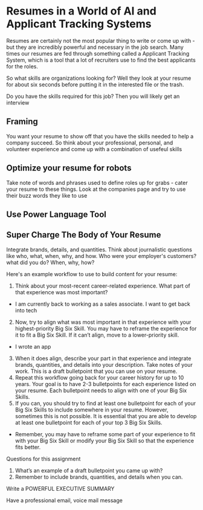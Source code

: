 # Resumes in a World of AI and Applicant Tracking Systems

Resumes are certainly not the most popular thing to write or come up with - but they are incredibly powerful and necessary in the job search.
Many times our resumes are fed through something called a Applicant Tracking System, which is a tool that a lot of recruiters use to find the best applicants for the roles.

So what skills are organizations looking for?
Well they look at your resume for about six seconds before putting it in the interested file or the trash.

Do you have the skills required for this job? Then you will likely get an interview

## Framing
You want your resume to show off that you have the skills needed to help a company succeed. So think about your professional, personal, and volunteer experience and come up with a combination of usefeul skills

## Optimize your resume for robots
Take note of words and phrases used to define roles up for grabs - cater your resume to these things.
Look at the companies page and try to use their buzz words they like to use

## Use Power Language Tool

## Super Charge The Body of Your Resume
Integrate brands, details, and quantities. Think about journalistic questions like who, what, when, why, and how. Who were your employer's customers? what did you do? When, why, how?

Here's an example workflow to use to build content for your resume:

1. Think about your most-recent career-related experience. What part of that experience was most important?
- I am currently back to working as a sales associate. I want to get back into tech
2. Now, try to align what was most important in that experience with your highest-priority Big Six Skill. You may have to reframe the experience for it to fit a Big Six Skill. If it can’t align, move to a lower-priority skill.
- I wrote an app
3. When it does align, describe your part in that experience and integrate brands, quantities, and details into your description. Take notes of your work. This is a draft bulletpoint that you can use on your resume.
3. Repeat this workflow going back for your career history for up to 10 years. Your goal is to have 2-3 bulletpoints for each experience listed on your resume. Each bulletpoint needs to align with one of your Big Six Skills.
4. If you can, you should try to find at least one bulletpoint for each of your Big Six Skills to include somewhere in your resume. However, sometimes this is not possible. It is essential that you are able to develop at least one bulletpoint for each of your top 3 Big Six Skills.
- Remember, you may have to reframe some part of your experience to fit with your Big Six Skill or  modify your Big Six Skill so that the experience fits better.

Questions for this assignment
1. What’s an example of a draft bulletpoint you came up with?
2. Remember to include brands, quantities, and details when you can.

Write a POWERFUL EXECUTIVE SUMMARY

Have a professional email, voice mail message

